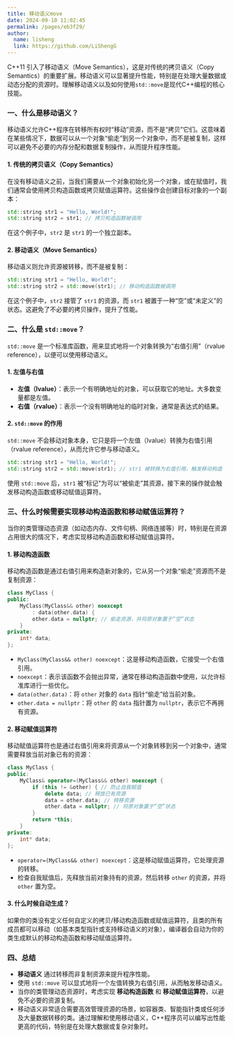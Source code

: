 ```yaml
---
title: 移动语义move
date: 2024-09-10 11:02:45
permalink: /pages/eb3f29/
author: 
  name: lisheng
  link: https://github.com/LiShengG
---
```

C++11 引入了移动语义（Move Semantics），这是对传统的拷贝语义（Copy Semantics）的重要扩展。移动语义可以显著提升性能，特别是在处理大量数据或动态分配的资源时。理解移动语义以及如何使用`std::move`是现代C++编程的核心技能。

### 一、什么是移动语义？

移动语义允许C++程序在转移所有权时“移动”资源，而不是“拷贝”它们。这意味着在某些情况下，数据可以从一个对象“偷走”到另一个对象中，而不是被复制，这样可以避免不必要的内存分配和数据复制操作，从而提升程序性能。

#### 1. 传统的拷贝语义（Copy Semantics）

在没有移动语义之前，当我们需要从一个对象初始化另一个对象，或在赋值时，我们通常会使用拷贝构造函数或拷贝赋值运算符。这些操作会创建目标对象的一个副本：

```cpp
std::string str1 = "Hello, World!";
std::string str2 = str1; // 拷贝构造函数被调用
```

在这个例子中，`str2` 是 `str1` 的一个独立副本。

#### 2. 移动语义（Move Semantics）

移动语义则允许资源被转移，而不是被复制：

```cpp
std::string str1 = "Hello, World!";
std::string str2 = std::move(str1); // 移动构造函数被调用
```

在这个例子中，`str2` 接管了 `str1` 的资源，而 `str1` 被置于一种“空”或“未定义”的状态。这避免了不必要的拷贝操作，提升了性能。

### 二、什么是 `std::move`？

`std::move` 是一个标准库函数，用来显式地将一个对象转换为“右值引用”（rvalue reference），以便可以使用移动语义。

#### 1. 左值与右值

- **左值（lvalue）**：表示一个有明确地址的对象，可以获取它的地址。大多数变量都是左值。
- **右值（rvalue）**：表示一个没有明确地址的临时对象，通常是表达式的结果。

#### 2. `std::move` 的作用

`std::move` 不会移动对象本身，它只是将一个左值（lvalue）转换为右值引用（rvalue reference），从而允许它参与移动语义。

```cpp
std::string str1 = "Hello, World!";
std::string str2 = std::move(str1); // str1 被转换为右值引用，触发移动构造
```

使用 `std::move` 后，`str1` 被“标记”为可以“被偷走”其资源，接下来的操作就会触发移动构造函数或移动赋值运算符。

### 三、什么时候需要实现移动构造函数和移动赋值运算符？

当你的类管理动态资源（如动态内存、文件句柄、网络连接等）时，特别是在资源占用很大的情况下，考虑实现移动构造函数和移动赋值运算符。

#### 1. 移动构造函数

移动构造函数是通过右值引用来构造新对象的，它从另一个对象“偷走”资源而不是复制资源：

```cpp
class MyClass {
public:
    MyClass(MyClass&& other) noexcept 
        : data(other.data) {
        other.data = nullptr; // 偷走资源，并将原对象置于“空”状态
    }
private:
    int* data;
};
```

- `MyClass(MyClass&& other) noexcept`：这是移动构造函数，它接受一个右值引用。
- `noexcept`：表示该函数不会抛出异常，通常在移动构造函数中使用，以允许标准库进行一些优化。
- `data(other.data)`：将 `other` 对象的 `data` 指针“偷走”给当前对象。
- `other.data = nullptr`：将 `other` 的 `data` 指针置为 `nullptr`，表示它不再拥有资源。

#### 2. 移动赋值运算符

移动赋值运算符也是通过右值引用来将资源从一个对象转移到另一个对象中，通常需要释放当前对象已有的资源：

```cpp
class MyClass {
public:
    MyClass& operator=(MyClass&& other) noexcept {
        if (this != &other) { // 防止自我赋值
            delete data; // 释放已有资源
            data = other.data; // 转移资源
            other.data = nullptr; // 将原对象置于“空”状态
        }
        return *this;
    }
private:
    int* data;
};
```

- `operator=(MyClass&& other) noexcept`：这是移动赋值运算符，它处理资源的转移。
- 检查自我赋值后，先释放当前对象持有的资源，然后转移 `other` 的资源，并将 `other` 置为空。

#### 3. 什么时候自动生成？

如果你的类没有定义任何自定义的拷贝/移动构造函数或赋值运算符，且类的所有成员都可以移动（如基本类型指针或支持移动语义的对象），编译器会自动为你的类生成默认的移动构造函数和移动赋值运算符。

### 四、总结

- **移动语义** 通过转移而非复制资源来提升程序性能。
- 使用 `std::move` 可以显式地将一个左值转换为右值引用，从而触发移动语义。
- 当你的类管理动态资源时，考虑实现 **移动构造函数** 和 **移动赋值运算符**，以避免不必要的资源复制。
- 移动语义非常适合需要高效管理资源的场景，如容器类、智能指针类或任何涉及大量数据转移的类。通过理解和使用移动语义，C++程序员可以编写出性能更高的代码，特别是在处理大数据或复杂对象时。